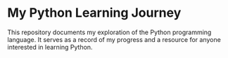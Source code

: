 <h1 class="title">My Python Learning Journey</h1>

<p class="description">This repository documents my exploration of the Python programming language. It serves as a record of my progress and a resource for anyone interested in learning Python.</p>


